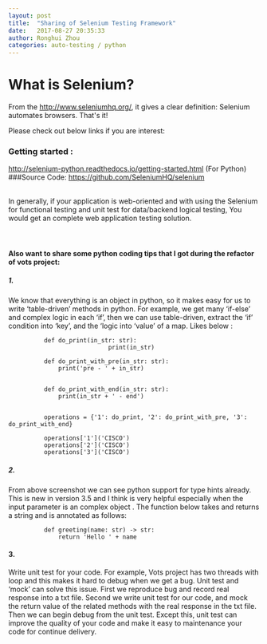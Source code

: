```yaml
---
layout: post
title:  "Sharing of Selenium Testing Framework"
date:   2017-08-27 20:35:33
author: Ronghui Zhou
categories: auto-testing / python
---
```


# What is Selenium? 
From the http://www.seleniumhq.org/, it gives a clear definition: Selenium automates browsers. That's it!

Please check out below links if you are interest: 
### Getting started : 
http://selenium-python.readthedocs.io/getting-started.html (For Python)
###Source Code: 
https://github.com/SeleniumHQ/selenium

<br>
In generally, if your application is web-oriented and with using the Selenium for functional testing and unit test for data/backend logical testing,
You would get an complete web application testing solution.

<br>
<br>
<br>

#### Also want to share some python coding tips that I got during the refactor of vots project: 
##### 1. 
We know that everything is an object in python, so it makes easy for us to write ‘table-driven’ methods in python.
For example, we get many ‘if-else’ and complex logic in each ‘if’, then we can use table-driven, extract the ‘if’ condition into ‘key’, and the ‘logic into ‘value’ of a map.
Likes below : 
              
              def do_print(in_str: str):
                                print(in_str)
                                
              def do_print_with_pre(in_str: str):
                  print('pre - ' + in_str)
              
              
              def do_print_with_end(in_str: str):
                  print(in_str + ' - end')
              
              
              operations = {'1': do_print, '2': do_print_with_pre, '3': do_print_with_end}
              
              operations['1']('CISCO')
              operations['2']('CISCO')
              operations['3']('CISCO')
      
##### 2. 
From above screenshot we can see python support for type hints already. This is new in version 3.5 and I think is very helpful especially when the input parameter is an complex object .
The function below takes and returns a string and is annotated as follows: 
                                
              def greeting(name: str) -> str:
                  return 'Hello ' + name
    
#### 3. 
Write unit test for your code.
For example, Vots project has two threads with loop and this makes it hard to debug when we get a bug.
Unit test and ‘mock’ can solve this issue.
First we reproduce bug and record real response into a txt file.
Second we write unit test for our code, and mock the return value of the related methods with the real response in the txt file.
Then we can begin debug from the unit test.
Except this, unit test can improve the quality of your code and make it easy to maintenance your code for continue delivery.
